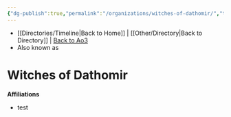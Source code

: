 ```yaml
---
{"dg-publish":true,"permalink":"/organizations/witches-of-dathomir/","tags":["galacticsenate imperialsenate","resistance firstorder","sith jedi","faction"]}
---
```


- [[Directories/Timeline\|Back to Home]] | [[Other/Directory\|Back to Directory]] | [Back to Ao3](https://archiveofourown.org/works/19334440/chapters/45992584)
- Also known as

# Witches of Dathomir


**Affiliations** 
- test
